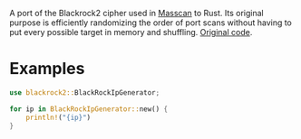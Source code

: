 A port of the Blackrock2 cipher used in [Masscan](https://github.com/robertdavidgraham/masscan) to Rust.
Its original purpose is efficiently randomizing the order of port scans
without having to put every possible target in memory and shuffling.
[Original code](https://github.com/robertdavidgraham/masscan/blob/master/src/crypto-blackrock2.c).


# Examples
```rs
use blackrock2::BlackRockIpGenerator;

for ip in BlackRockIpGenerator::new() {
    println!("{ip}")
}
```

